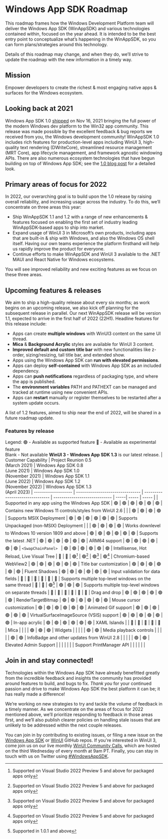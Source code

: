# Windows App SDK Roadmap

This roadmap frames how the Windows Development Platform team will deliver the Windows App SDK (WinAppSDK) and various technologies contained within, focused on the year ahead. It is intended to be the best entry point to conceptualize what’s happening in the WinAppSDK, so you can form plans/strategies around this technology.

Details of this roadmap may change, and when they do, we’ll strive to update the roadmap with the new information in a timely way.

## Mission

Empower developers to create the richest & most engaging native apps & surfaces for the Windows ecosystem.

## Looking back at 2021

Windows App SDK 1.0 [shipped](https://docs.microsoft.com/windows/apps/windows-app-sdk/stable-channel#version-10) on Nov 16, 2021 bringing the full power of the modern Windows dev platform to the Win32 app community. 
This release was made possible by the excellent feedback & bug reports we received from you, the Windows development community! 
WinAppSDK 1.0 includes rich features for production-level apps including WinUI 3, high-quality text rendering (DWriteCore), streamlined resource management (MRT Core), app lifecycle management, and framework agnostic windowing APIs. 
There are also numerous ecosystem technologies that have begun building on top of Windows App SDK; see the [1.0 blog post](https://blogs.windows.com/windowsdeveloper/2022/02/11/window-app-sdk-ecosystem-update/) for a detailed look.

## Primary areas of focus for 2022

In 2022, our overarching goal is to build upon the 1.0 release by raising overall reliability, and increasing usage across the industry.  To do this, we’ll concentrate on three areas this year:

- Ship WinAppSDK 1.1 and 1.2 with a range of new enhancements & features focused on enabling the first set of industry leading WinAppSDK-based apps to ship into market.
- Expand usage of WinUI 3 in Microsoft’s own products, including apps that are built-in & ship with Windows, and also the Windows OS shell itself.  Having our own teams experience the platform firsthand will help us rapidly improve the product for everyone.
- Continue efforts to make WinAppSDK and WinUI 3 available to the .NET MAUI and React Native for Windows ecosystems.

You will see improved reliability and new exciting features as we focus on these three areas.

## Upcoming features & releases

We aim to ship a high-quality release about every six months; as work begins on an upcoming release, we also kick off planning for the subsequent release in parallel. 
Our next WinAppSDK release will be version 1.1, expected to arrive in the first half of 2022 (22H1). 
Headline features for this release include:

- Apps can create **multiple windows** with WinUI3 content on the same UI thread.
- **Mica** & **Background Acrylic** styles are available for WinUI 3 content.  
- **Improved default and custom title bar** with new functionalities like z-order, sizing/resizing, tall title bar, and extended show.
- Apps using the Windows App SDK can **run with elevated permissions**.
- Apps can deploy **self-contained** with Windows App SDK as an included dependency.
- Apps can **push notifications** regardless of packaging type, and where the app is published.
- The **environment variables** PATH and PATHEXT can be managed and tracked at runtime using new convenient APIs.  
- Apps can **restart** manually or register themselves to be restarted after a system update occurs.

A list of 1.2 features, aimed to ship near the end of 2022, will be shared in a future roadmap update.

### Features by release
Legend:
&#128994; - Available as supported feature
&#128311; - Available as experimental feature  
Blank -  Not available
**WinUI 3 - Windows App SDK 1.3** is our latest release.
| Customer Capability | Project Reunion 0.5 <br/>(March 2021) | Windows App SDK 0.8 <br/>(June 2021) | Windows App SDK 1.0 <br/> (November 2021) | Windows App SDK 1.1 <br/> (June 2022) | Windows App SDK 1.2 <br/> (November 2022) | Windows App SDK 1.3 <br/> (April 2023)
| ------------------- | --------------------------------                | ------------------------------- | ----------------------------- | -----| ----- | ----- |
| Supported in any app using the Windows App SDK                        | &#128994;          | &#128994;          | &#128994;      | &#128994;     | &#128994; | &#128994;
| Contains new Windows 11 controls/styles from WinUI 2.6                |                    |                    | &#128994;      | &#128994;     | &#128994; | &#128994;
| Supports MSIX Deployment                                              | &#128994;          | &#128994;          | &#128994;      | &#128994;     | &#128994; | &#128994;
| Supports Unpackaged (non-MSIX) Deployment                             |                    |                    | &#128994;      | &#128994;     | &#128994; | &#128994;
| Works downlevel to Windows 10 version 1809 and above                  | &#128994;          | &#128994;          | &#128994;      | &#128994;     | &#128994; | &#128994;
| Supports the latest .NET                                              | &#128994;          | &#128994;          | &#128994;      | &#128994;     | &#128994; | &#128994;
| ARM64 support                                                         | &#128994;          | &#128994;          | &#128994;      | &#128994;     | &#128994; | &#128994;
| `<SwapChainPanel> `                                                   | &#128994;          | &#128994;          | &#128994;      | &#128994;     | &#128994; | &#128994;
| Intellisense, Hot Reload, Live Visual Tree                            | &#128311;          | &#128311;          | &#128994;[^1]  | &#128994;[^1] | &#128994;[^1] | &#128994;[^1]
| Chromium-based WebView2                                               | &#128994;          | &#128994;          | &#128994;      | &#128994;     | &#128994; | &#128994;
| Title bar customization                                               | &#128994;          | &#128994;          | &#128994;      | &#128994;     | &#128994; | &#128994;
| Fluent Shadows                                                        | &#128994;          | &#128994;          | &#128994;      | &#128994;     | &#128994; | &#128994;
| Input validation for data fields                                      | &#128311;          | &#128311;          | &#128311;      | &#128311;     | &#128311; | &#128311;
| Supports multiple top-level windows on the same thread                | &#128311;          | &#128311;          | &#128994;[^2]  | &#128994;     | &#128994; | &#128994;
| Supports multiple top-level windows on separate threads               | &#128311;          | &#128311;          | &#128311;      | &#128311;     | &#128311; | &#128311;
| Drag and drop                                                         | &#128994;          | &#128994;          | &#128994;      | &#128994;     | &#128994; | &#128994;
| RenderTargetBitmap                                                    | &#128994;          | &#128994;          | &#128994;      | &#128994;     | &#128994; | &#128994;
| Mouse cursor customization                                            | &#128994;          | &#128994;          | &#128994;      | &#128994;     | &#128994; | &#128994;
| Animated Gif support                                                  | &#128994;          | &#128994;          | &#128994;      | &#128994;     | &#128994; | &#128994;
| VirtualSurfaceImageSource (VSIS) support                              | &#128994;          | &#128994;          | &#128994;      | &#128994;     | &#128994; | &#128994;
| In-app acrylic                                                        | &#128994;          | &#128994;          | &#128994;      | &#128994;     | &#128994; | &#128994;
| XAML Islands                                                          |                    | &#128311;          | &#128311;      | &#128311;     | &#128311; | &#128311;
| Mica                                                                  |                    |                    |                | &#128994;     | &#128994; | &#128994;
| Widgets                                                               |                    |                    |                |               | &#128994; | &#128994;
| Media playback controls                                               |                    |                    |                |               | &#128994;  | &#128994;
| InfoBadge and other updates from WinUI 2.8                            |                    |                    |                |               | &#128994; | &#128994;
| Elevated Admin Support                                                |                    |                    |                |               |           |
| Support PrintManager API                                              |                    |                    |                |               |           |

[^1]: Supported on Visual Studio 2022 Preview 5 and above for packaged apps only 
[^2]: Supported in 1.0.1 and above

## Join in and stay connected!

Technologies within the Windows App SDK have already benefitted greatly from the incredible feedback and insights the community has provided around features to build, and bugs to fix. 
*Thank you* for your continued passion and drive to make Windows App SDK the best platform it can be; it has really made a difference!

We’re working on new strategies to try and tackle the volume of feedback in a timely manner. 
As we concentrate on the areas of focus for 2022 mentioned above, we’ll prioritize responding to feedback in those areas first, and we’ll also publish clearer policies on handling stale issues that are unlikely to be addressed within the next couple releases.

You can join in by contributing to existing issues, or filing a new issue on the [Windows App SDK](https://github.com/microsoft/WindowsAppSDK) or [WinUI](https://github.com/microsoft/microsoft-ui-xaml) GitHub repos. If you're interested in WinUI 3, come join us on our live monthly [WinUI Community Calls](https://www.youtube.com/playlist?list=PLI_J2v67C23ZqsolUDaHoFkF1GKvGrttB), which are hosted on the third Wednesday of every month at 9am PT. Finally, you can stay in touch with us on Twitter using [#WindowsAppSDK](https://twitter.com/search?q=%23WindowsAppSDK). 
